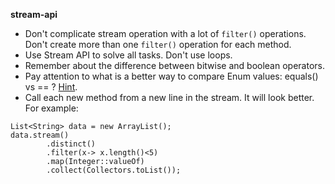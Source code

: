 __stream-api__
* Don't complicate stream operation with a lot of `filter()` operations. 
Don't create more than one `filter()` operation for each method.
* Use Stream API to solve all tasks. Don't use loops.
* Remember about the difference between bitwise and boolean operators.
* Pay attention to what is a better way to compare Enum values: equals() vs == ? [Hint](https://stackoverflow.com/a/1750453).
* Call each new method from a new line in the stream. It will look better. For example:
```
List<String> data = new ArrayList();
data.stream()
        .distinct()
        .filter(x-> x.length()<5)
        .map(Integer::valueOf)
        .collect(Collectors.toList());
```
